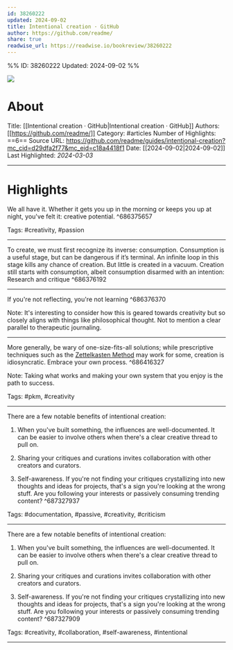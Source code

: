 ```yaml
---
id: 38260222
updated: 2024-09-02
title: Intentional creation · GitHub
author: https://github.com/readme/
share: true
readwise_url: https://readwise.io/bookreview/38260222
---
```


%%
ID: 38260222
Updated: 2024-09-02
%%

![]( https://images.ctfassets.net/s5uo95nf6njh/4egWI7npJHWGp30UrjsSFY/2b43d43448f2fe82c0aa182bd642d211/1200x630-ReadMe-Twitter_LI_Post-Mahmoud_Hashemi-Guide.jpg)

# About
Title: [[Intentional creation · GitHub|Intentional creation · GitHub]]
Authors: [[https://github.com/readme/]]
Category: #articles
Number of Highlights: ==6==
Source URL: https://github.com/readme/guides/intentional-creation?mc_cid=d29dfa2f77&mc_eid=c18a4418f1
Date: [[2024-09-02|2024-09-02]]
Last Highlighted: *2024-03-03*

---

# Highlights

We all have it. Whether it gets you up in the morning or keeps you up at night, you've felt it: creative potential. ^686375657

Tags: #creativity, #passion

---
To create, we must first recognize its inverse: consumption. Consumption is a useful stage, but can be dangerous if it’s terminal. An infinite loop in this stage kills any chance of creation. But little is created in a vacuum. Creation still starts with consumption, albeit consumption disarmed with an intention: Research and critique ^686376192

---
If you're not reflecting, you're not learning ^686376370

Note: It's interesting to consider how this is geared towards creativity but so closely aligns with things like philosophical thought. Not to mention a clear parallel to therapeutic journaling. 

---
More generally, be wary of one-size-fits-all solutions; while prescriptive techniques such as the [Zettelkasten Method](https://zettelkasten.de/) may work for some, creation is idiosyncratic. Embrace your own process. ^686416327

Note: Taking what works and making your own system that you enjoy is the path to success. 

Tags: #pkm, #creativity

---
There are a few notable benefits of intentional creation:

1.  When you've built something, the influences are well-documented. It can be easier to involve others when there's a clear creative thread to pull on.
    
2.  Sharing your critiques and curations invites collaboration with other creators and curators.
    
3.  Self-awareness. If you're not finding your critiques crystallizing into new thoughts and ideas for projects, that's a sign you're looking at the wrong stuff. Are you following your interests or passively consuming trending content? ^687327937

Tags: #documentation, #passive, #creativity, #criticism

---
There are a few notable benefits of intentional creation:

1.  When you've built something, the influences are well-documented. It can be easier to involve others when there's a clear creative thread to pull on.
    
2.  Sharing your critiques and curations invites collaboration with other creators and curators.
    
3.  Self-awareness. If you're not finding your critiques crystallizing into new thoughts and ideas for projects, that's a sign you're looking at the wrong stuff. Are you following your interests or passively consuming trending content? ^687327909

Tags: #creativity, #collaboration, #self-awareness, #intentional

---